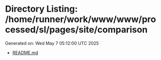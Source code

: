 # Directory Listing: /home/runner/work/www/www/processed/sl/pages/site/comparison
Generated on: Wed May  7 05:12:00 UTC 2025

- [README.md](README.md)
